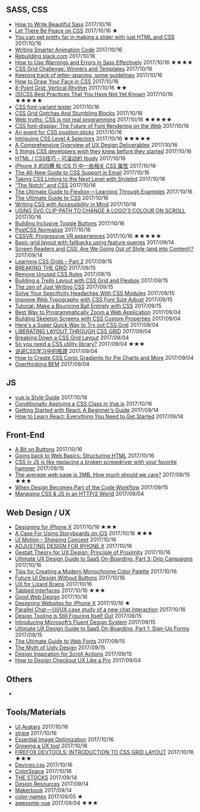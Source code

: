 ## SASS, CSS
 - [How to Write Beautiful Sass](https://www.sitepoint.com/writing-beautiful-sass/) 2017/10/16
 - [Let There Be Peace on CSS](https://medium.com/@didoo/let-there-be-peace-on-css-8b26829f1be0) 2017/10/16 ★
 - [You can get pretty far in making a slider with just HTML and CSS](https://css-tricks.com/can-get-pretty-far-making-slider-just-html-css/) 2017/10/16
 - [Writing Smarter Animation Code](https://css-tricks.com/writing-smarter-animation-code/) 2017/10/16
 - [Rebuilding slack.com](https://slack.engineering/rebuilding-slack-com-b124c405c193) 2017/10/16
 - [How to Use Warnings and Errors in Sass Effectively](https://www.sitepoint.com/warnings-and-errors-in-sass/) 2017/10/16 ★★★★
 - [CSS Grid Challenge: Winners and Templates](https://www.smashingmagazine.com/2017/10/css-grid-challenge-2017-winners/) 2017/10/16
 - [Keeping track of letter-spacing, some guidelines](https://css-tricks.com/keeping-track-letter-spacing-guidelines/) 2017/10/16
 - [How to Draw Your Face in CSS](https://medium.com/@takashiwickes/how-to-draw-your-face-in-css-89676e71236a) 2017/10/16
 - [8-Point Grid: Vertical Rhythm](https://builttoadapt.io/8-point-grid-vertical-rhythm-90d05ad95032) 2017/10/16 ★★
 - [(S)CSS Best Practices That You Have Not Yet Known](https://medium.com/@mciastek/s-css-best-practices-that-you-have-not-yet-known-ba2f6329b5dd) 2017/10/16 ★★★★★
 - [CSS font-variant tester](https://does-font-variant.work/) 2017/10/16
 - [CSS Grid Gotchas And Stumbling Blocks](https://www.smashingmagazine.com/2017/09/css-grid-gotchas-stumbling-blocks/) 2017/10/16
 - [Web truths: CSS is not real programming](https://christianheilmann.com/2017/09/19/web-truths-css-is-not-real-programming/) 2017/10/16 ★★★★★
 - [CSS font-display: The Future of Font Rendering on the Web](https://www.sitepoint.com/css-font-display-future-font-rendering-web/) 2017/10/16
 - [An event for CSS position:sticky](https://developers.google.com/web/updates/2017/09/sticky-headers) 2017/10/16
 - [Intriguing CSS Level 4 Selectors](https://webdesign.tutsplus.com/tutorials/intriguing-css-level-4-selectors--cms-29499) 2017/10/16 ★★★★★
 - [A Comprehensive Overview of UX Design Deliverables](https://blogs.adobe.com/creativecloud/a-comprehensive-overview-of-ux-design-deliverables/) 2017/10/16
 - [5 things CSS developers wish they knew before they started](https://css-tricks.com/5-things-css-developers-wish-knew-started/) 2017/10/16
 - [HTML / CSS技巧 – 可滚动的 tbody](http://www.css88.com/archives/8233) 2017/10/16
 - [iPhone X 的凹槽 和 iOS 11 中一些相关 CSS 属性](http://www.css88.com/archives/8224) 2017/10/16
 - [The All-New Guide to CSS Support in Email](https://www.campaignmonitor.com/blog/email-marketing/2017/09/all-new-guide-css-support-email/) 2017/10/16
 - [Taking CSS Linting to the Next Level with Stylelint](https://www.sitepoint.com/taking-css-linting-next-level-stylelint/) 2017/10/16
 - [“The Notch” and CSS](https://css-tricks.com/the-notch-and-css/) 2017/10/16
 - [The Ultimate Guide to Flexbox — Learning Through Examples](https://medium.freecodecamp.org/the-ultimate-guide-to-flexbox-learning-through-examples-8c90248d4676) 2017/10/16
 - [The Ultimate Guide to CSS](https://www.campaignmonitor.com/css/) 2017/10/16
 - [Writing CSS with Accessibility in Mind](https://medium.com/@matuzo/writing-css-with-accessibility-in-mind-8514a0007939) 2017/10/16
 - [USING SVG CLIP-PATH TO CHANGE A LOGO'S COLOUR ON SCROLL](https://eduardoboucas.com/blog/2017/09/25/svg-clip-path-logo-colour.html) 2017/10/16
 - [Building Inclusive Toggle Buttons](https://www.smashingmagazine.com/2017/09/building-inclusive-toggle-buttons/) 2017/10/16
 - [PostCSS Normalize](https://github.com/jonathantneal/postcss-normalize) 2017/10/16
 - [CSSVR: Progressive VR experiences](http://keithclark.co.uk/articles/css-vr/) 2017/10/16 ★★★★★
 - [Basic grid layout with fallbacks using feature queries](https://www.chenhuijing.com/blog/basic-grid-with-fallbacks/#🎹) 2017/09/14
 - [Screen Readers and CSS: Are We Going Out of Style (and into Content)?](http://webaim.org/blog/screen-readers-and-css/) 2017/09/14
 - [Learning CSS Grids – Part 2](http://varun.ca/css-grid-2/) 2017/09/15
 - [BREAKING THE GRID](https://daverupert.com/2017/09/breaking-the-grid/) 2017/09/15
 - [Remove Unused CSS Rules](https://falkus.co/2017/09/remove-unused-css-rules/) 2017/09/15
 - [Building a Trello Layout with CSS Grid and Flexbox](https://www.sitepoint.com/building-trello-layout-css-grid-flexbox/) 2017/09/15
 - [The zen of Just Writing CSS](https://svelte.technology/blog/the-zen-of-just-writing-css) 2017/09/15
 - [Solve Your Specificity Headaches With CSS Modules](https://webdesign.tutsplus.com/tutorials/solve-your-specificity-headaches-with-css-modules--cms-28973) 2017/09/15
 - [Improve Web Typography with CSS Font Size Adjust](https://www.sitepoint.com/improve-web-typography-css-font-size-adjust/) 2017/09/15
 - [Tutorial: Make a Bouncing Ball Entirely with CSS](https://codeburst.io/tutorial-make-a-bouncing-ball-entirely-with-css-1e7e3c853a50) 2017/09/15
 - [Best Way to Programmatically Zoom a Web Application](https://css-tricks.com/best-way-programmatically-zoom-web-application/) 2017/09/04
 - [Building Skeleton Screens with CSS Custom Properties](https://css-tricks.com/building-skeleton-screens-css-custom-properties/) 2017/09/04
 - [Here's a Super Quick Way to Try out CSS Grid](http://jensimmons.com/post/aug-15-2017/heres-super-quick-way-try-out-css-grid) 2017/09/04
 - [LIBERATING LAYOUT THROUGH CSS GRID](https://cssgrid.cc/) 2017/09/04
 - [Breaking Down a CSS Grid Layout](http://csskarma.com/blog/css-grid-layout/amp/) 2017/09/04
 - [So you need a CSS utility library?](https://css-tricks.com/need-css-utility-library/) 2017/09/04 ★★★
 - [说说CSS学习中的瓶颈](https://zhuanlan.zhihu.com/p/28870032) 2017/09/04
 - [How to Create CSS Conic Gradients for Pie Charts and More](https://www.sitepoint.com/create-css-conic-gradients-pie-charts/) 2017/09/04
 - [Overthinking BEM](https://mono.company/journal/frontend/overthinking-bem/) 2017/09/04

## JS
 - [vue.js Style Guide](https://vuejs.org/v2/style-guide/) 2017/10/16
 - [Conditionally Applying a CSS Class in Vue.js](https://www.sitepoint.com/conditionally-applying-css-class-vue-js/) 2017/10/16
 - [Getting Started with React: A Beginner’s Guide](https://www.sitepoint.com/getting-started-react-beginners-guide/) 2017/09/14
 - [How to Learn React: Everything You Need to Get Started](https://www.sitepoint.com/learn-react-everything-need-get-started/) 2017/09/14

## Front-End
 - [A Bit on Buttons](https://css-tricks.com/a-bit-on-buttons/) 2017/10/16
 - [Going back to Web Basics: Structuring HTML](https://medium.com/@tjmonsi/going-back-to-web-basics-structuring-html-7a74c54a0a77) 2017/10/16
 - [CSS in JS is like replacing a broken screwdriver with your favorite hammer](https://zendev.com/2017/09/11/css-in-js.html) 2017/09/15
 - [The average web page is 3MB. How much should we care?](https://speedcurve.com/blog/web-performance-page-bloat/) 2017/09/15 ★★★
 - [When Design Becomes Part of the Code Workflow](https://css-tricks.com/design-becomes-part-code-workflow/) 2017/09/15
 - [Managing CSS & JS in an HTTP/2 World](https://www.viget.com/articles/managing-css-js-http-2) 2017/09/04

## Web Design / UX
 - [Designing for iPhone X](https://designcode.io/ios11-iphone-x) 2017/10/16 ★★★
 - [A Case For Using Storyboards on iOS](https://medium.cobeisfresh.com/a-case-for-using-storyboards-on-ios-3bbe69efbdf4) 2017/10/16 ★★★
 - [UI Motion – Shipping Concept](https://codepen.io/nerdmanship/full/veWyKg/) 2017/10/16
 - [ADJUSTING DESIGN FOR IPHONE X](https://shakuro.com/blog/adjusting-design-for-iphone-x/) 2017/10/16
 - [Gestalt Theory for UX Design: Principle of Proximity](https://tubikstudio.com/gestalt-theory-for-ux-design-principle-of-proximity/) 2017/10/16
 - [Ultimate UX Design Guide to SaaS On-Boarding, Part 3: Drip Campaigns](https://www.webdesignerdepot.com/2017/10/ultimate-ux-design-guide-to-saas-on-boarding-part-3-drip-campaigns/) 2017/10/16
 - [Tips for Creating a Modern Monochrome Color Palette](https://designshack.net/articles/graphics/modern-monochrome-color-palette-tips/) 2017/10/16
 - [Future UI Design Without Buttons](https://www.toptal.com/designers/ui/future-ui-design-without-buttons) 2017/10/16
 - [UX for Lizard Brains](https://alistapart.com/article/ux-for-lizard-brains) 2017/10/16
 - [Tabbed Interfaces](https://inclusive-components.design/tabbed-interfaces/) 2017/10/16 ★★★
 - [Good Web Design](http://www.goodweb.design/) 2017/10/16
 - [Designing Websites for iPhone X](https://webkit.org/blog/7929/designing-websites-for-iphone-x/) 2017/10/16 ★
 - [Parallel Chat — UI/UX case study of a new chat interaction](https://medium.muz.li/parallel-chat-ui-ux-case-study-of-a-new-chat-interaction-7ea6779f884b) 2017/10/16
 - [Design Tooling is Still Figuring Itself Out](https://css-tricks.com/design-tooling-still-figuring/) 2017/09/15
 - [Introducing Microsoft’s Fluent Design System](https://www.sitepoint.com/introducing-microsofts-fluent-design-system/) 2017/09/15
 - [Ultimate UX Design Guide to SaaS On-Boarding, Part 1: Sign-Up Forms](https://www.webdesignerdepot.com/2017/09/ultimate-ux-design-guide-to-saas-on-boarding-part-1-sign-up-forms/) 2017/09/15
 - [The Ultimate Guide to Web Fonts](https://litmus.com/blog/the-ultimate-guide-to-web-fonts) 2017/09/15
 - [The Myth of Ugly Design](https://www.webdesignerdepot.com/2017/09/the-myth-of-ugly-design/) 2017/09/15
 - [Design Inspiration for Scroll Actions](https://designshack.net/articles/ux-design/scroll-action-inspiration/) 2017/09/15
 - [How to Design Checkout UX Like a Pro](https://www.webdesignerdepot.com/2017/08/how-to-design-checkout-ux-like-a-pro/) 2017/09/04

## Others
 - []()

## Tools/Materials
 - [UI Avatars](https://ui-avatars.com/) 2017/10/16
 - [stripe](https://stripe.com/elements) 2017/10/16
 - [Essential Image Optimization](https://images.guide/) 2017/10/16
 - [Growing a UX tool](https://medium.com/proof-of-concept/growing-free-ux-design-tool-prototype-with-ui-wireframing-and-user-scenarios-f2b0015516ef) 2017/10/16
 - [FIREFOX DEVTOOLS: INTRODUCTION TO CSS GRID LAYOUT](https://mozilladevelopers.github.io/playground/) 2017/10/16 ★★★
 - [Devices.css](https://picturepan2.github.io/devices.css/) 2017/10/16
 - [ColorSpace](https://mycolor.space/) 2017/10/16
 - [THE STOCKS](http://thestocks.im/) 2017/09/14
 - [Design Resources](http://designresources.party/) 2017/09/14
 - [Makerbook](http://makerbook.net/) 2017/09/14
 - [color-names](https://github.com/meodai/color-names) 2017/09/05 ★
 - [awesome-vue](https://github.com/vuejs/awesome-vue) 2017/09/04 ★★★

